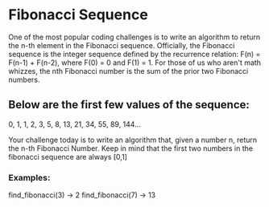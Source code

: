 # Fibonacci Sequence

One of the most popular coding challenges is to write an algorithm to return the n-th element in the Fibonacci sequence. Officially, the Fibonacci sequence is the integer sequence defined by the recurrence relation: F(n) = F(n-1) + F(n-2), where F(0) = 0 and F(1) = 1. For those of us who aren't math whizzes, the nth Fibonacci number is the sum of the prior two Fibonacci numbers.

## Below are the first few values of the sequence:

0, 1, 1, 2, 3, 5, 8, 13, 21, 34, 55, 89, 144...

Your challenge today is to write an algorithm that, given a number n, return the n-th Fibonacci Number. Keep in mind that the first two numbers in the fibonacci sequence are always [0,1]

### Examples:

find_fibonacci(3) -> 2 
find_fibonacci(7) -> 13